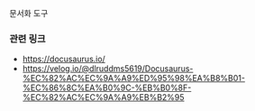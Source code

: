 문서화 도구


### 관련 링크

- https://docusaurus.io/
- https://velog.io/@dlruddms5619/Docusaurus-%EC%82%AC%EC%9A%A9%ED%95%98%EA%B8%B01-%EC%86%8C%EA%B0%9C-%EB%B0%8F-%EC%82%AC%EC%9A%A9%EB%B2%95